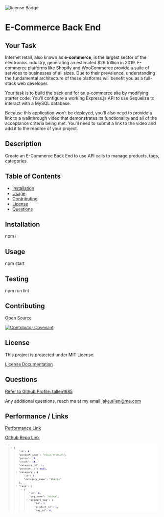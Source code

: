 <img src="https://img.shields.io/badge/License-MIT-green" alt="license Badge" />
  
  
  # E-Commerce Back End

  ## Your Task

  Internet retail, also known as **e-commerce**, is the largest sector of the electronics industry, generating an estimated $29 trillion in 2019. E-commerce platforms like Shopify and WooCommerce provide a suite of services to businesses of all sizes. Due to their prevalence, understanding the fundamental architecture of these platforms will benefit you as a full-stack web developer.

  Your task is to build the back end for an e-commerce site by modifying starter code. You’ll configure a working Express.js API to use Sequelize to interact with a MySQL database.

  Because this application won’t be deployed, you’ll also need to provide a link to a walkthrough video that demonstrates its functionality and all of the acceptance criteria being met. You’ll need to submit a link to the video and add it to the readme of your project.
  ## Description
  Create an E-Commerce Back End to use API calls to manage products, tags, categories.
  
  ## Table of Contents
  - [Installation](#installation)
  - [Usage](#usage)
  - [Contributing](#contributing)
  - [License](#license)
  - [Questions](#questions)
  ## Installation
  npm i
  ## Usage
  npm start

  ## Testing
  npm run lint
  ## Contributing
  Open Source
  
  [![Contributor Covenant](https://img.shields.io/badge/Contributor%20Covenant-2.1-4baaaa.svg)](code_of_conduct.md)
  ## License
  This project is protected under MIT License.

[License Documentation](https://opensource.org/licenses/MIT)
  ## Questions
  [Refer to Github Profile: tallen1985](http://www.github.com/tallen1985)
  
  Any additional questions, reach me at my email jake.allen@me.com

  ## Performance / Links
  [Performance Link](https://watch.screencastify.com/v/WfPoKfWJtRiI2LsLfQyc)
  
  [Github Repo Link](https://github.com/tallen1985/13-E-Commerce-Back-End)

  ![screenshot](./screenshot.jpg)
  